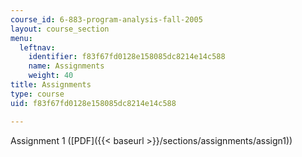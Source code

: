 ```yaml
---
course_id: 6-883-program-analysis-fall-2005
layout: course_section
menu:
  leftnav:
    identifier: f83f67fd0128e158085dc8214e14c588
    name: Assignments
    weight: 40
title: Assignments
type: course
uid: f83f67fd0128e158085dc8214e14c588

---
```


Assignment 1 ([PDF]({{< baseurl >}}/sections/assignments/assign1))